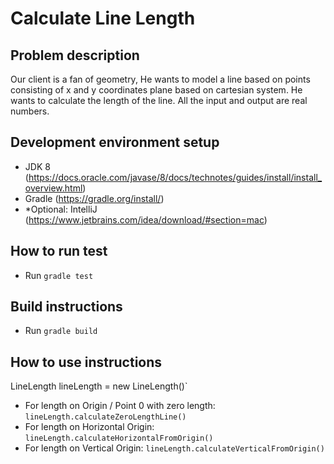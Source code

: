 # Calculate Line Length

## Problem description

Our client is a fan of geometry, He wants to model a line based on points consisting of x and y coordinates plane based
on cartesian system. He wants to calculate the length of the line. All the input and output are real numbers.

## Development environment setup

- JDK 8 (https://docs.oracle.com/javase/8/docs/technotes/guides/install/install_overview.html)
- Gradle (https://gradle.org/install/)
- *Optional: IntelliJ (https://www.jetbrains.com/idea/download/#section=mac)

## How to run test

- Run `gradle test`

## Build instructions

- Run `gradle build`

## How to use instructions

LineLength lineLength = new LineLength()`

- For length on Origin / Point 0 with zero length:
  `lineLength.calculateZeroLengthLine()`
- For length on Horizontal Origin:
  `lineLength.calculateHorizontalFromOrigin()`
- For length on Vertical Origin:
  `lineLength.calculateVerticalFromOrigin()`
